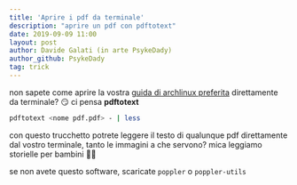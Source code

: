 ```yaml
---
title: 'Aprire i pdf da terminale'
description: "aprire un pdf con pdftotext"
date: 2019-09-09 11:00
layout: post
author: Davide Galati (in arte PsykeDady)
author_github: PsykeDady
tag: trick
---
```


non sapete come aprire la vostra [guida di archlinux preferita](https://github.com/PsykeDady/Archlinux_installazione) direttamente da terminale? 😏 ci pensa **pdftotext**

```bash
pdftotext <nome pdf.pdf> - | less
```

con questo trucchetto potrete leggere il testo di qualunque pdf direttamente dal vostro terminale, tanto le immagini a che servono? mica leggiamo storielle per bambini 🤷‍♂️

se non avete questo software, scaricate `poppler` o `poppler-utils`
